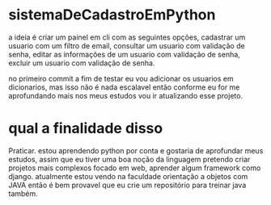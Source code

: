 # sistemaDeCadastroEmPython

a ideia é criar um painel em cli com as seguintes opções, cadastrar um usuario com um filtro de email, consultar um usuario com validação de senha, editar as informações de um usuario com validação de senha, excluir um usuario com validação de senha.

no primeiro commit a fim de testar eu vou adicionar os usuarios em dicionarios, mas isso não é nada escalavel então conforme eu for me aprofundando mais nos meus estudos vou ir atualizando esse projeto.

# qual a finalidade disso
Praticar. estou aprendendo python por conta e gostaria de aprofundar meus estudos, assim que eu tiver uma boa noção da linguagem pretendo criar projetos mais complexos focado em web, aprender algum framework como django. atualmente estou vendo na faculdade orientação a objetos com JAVA então é bem provavel que eu crie um repositório para treinar java também.

